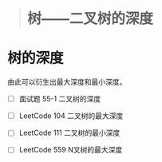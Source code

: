 > # 树——二叉树的深度



# 树的深度

由此可以衍生出最大深度和最小深度。

- [ ] 面试题 55-1 二叉树的深度
- [ ] LeetCode 104 二叉树的最大深度
- [ ] LeetCode 111 二叉树的最小深度
- [ ] LeetCode 559 N叉树的最大深度



